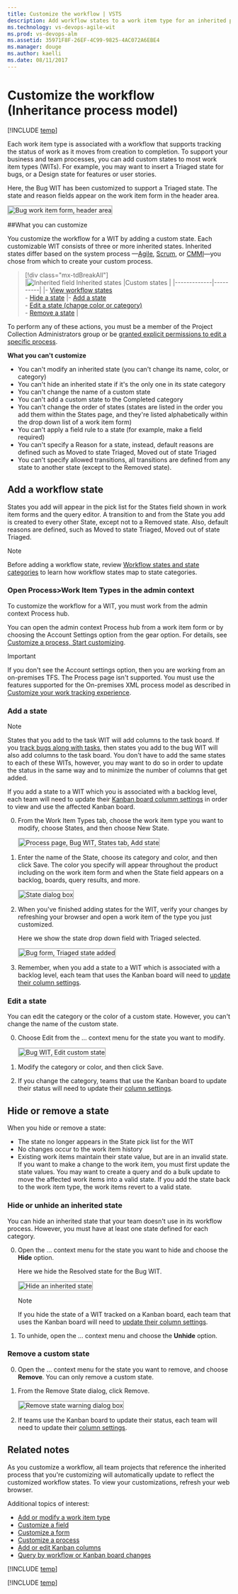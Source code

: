 ```yaml
---
title: Customize the workflow | VSTS    
description: Add workflow states to a work item type for an inherited process for Visual Studio Team Services (VSTS)   
ms.technology: vs-devops-agile-wit
ms.prod: vs-devops-alm
ms.assetid: 35971F8F-26EF-4C99-9825-4AC072A6EBE4  
ms.manager: douge
ms.author: kaelli
ms.date: 08/11/2017 
---
```


# Customize the workflow (Inheritance process model)   

[!INCLUDE [temp](../_shared/process-feature-availability.md)]

Each work item type is associated with a workflow that supports tracking the status of work as it moves from creation to completion. To support your business and team processes, you can add custom states to most work item types (WITs). For example, you may want to insert a Triaged state for bugs, or a Design state for features or user stories. 

Here, the Bug WIT has been customized to support a Triaged state. The state and reason fields appear on the work item form in the header area.

<img src="_img/cust-workflow-form-triage-header.png" alt="Bug work item form, header area" style="border: 2px solid #C3C3C3;" /> 

##What you can customize   

You customize the workflow for a WIT by adding a custom state. Each customizable WIT consists of three or more inherited states. Inherited states differ based on the system process &mdash;[Agile](../guidance/agile-process.md), [Scrum](../guidance/scrum-process.md), or [CMMI](../guidance/cmmi-process.md)&mdash;you chose from which to create your custom process. 

> [!div class="mx-tdBreakAll"]  
> |![Inherited field](_img/inherited-icon.png) Inherited states |Custom states |
> |-------------|----------|
> |- [View workflow states](#hide-state)<br/>- [Hide a state](#hide-state) |- [Add a state](#add-states)<br/>- [Edit a state (change color or category)](#edit-state)<br/>- [Remove a state](customize-process-workflow.md#remove-state) |  

To perform any of these actions, you must be a member of the Project Collection Administrators group or be [granted explicit permissions to edit a specific process](manage-process.md#process-permissions).  

**What you can't customize**  
- You can't modify an inherited state (you can't change its name, color, or category)
- You can't hide an inherited state if it's the only one in its state category    
- You can't change the name of a custom state 
- You can't add a custom state to the Completed category
- You can't change the order of states (states are listed in the order you add them within the States page, and they're listed  alphabetically within the drop down list of a work item form)  
- You can't apply a field rule to a state (for example, make a field required)
- You can't specify a Reason for a state, instead, default reasons are defined such as Moved to state Triaged, Moved out of state Triaged 
- You can't specify allowed transitions, all transitions are defined from any state to another state (except to the Removed state).  


<a id="states">  </a>
## Add a workflow state   

States you add will appear in the pick list for the States field shown in work item forms and the query editor. A transition to and from the State you add is created to every other State, except not to a Removed state. Also, default reasons are defined, such as Moved to state Triaged, Moved out of state Triaged.

>[!NOTE]  
>Before adding a workflow state, review [Workflow states and state categories](../concepts/workflow-and-state-categories.md) to learn how workflow states map to state categories. 

<a id="open-process-wit">  </a>
### Open Process>Work Item Types in the admin context

To customize the workflow for a WIT, you must work from the admin context Process hub. 

You can open the admin context Process hub from a work item form or by choosing the Account Settings option from the gear option. For details, see [Customize a process, Start customizing](customize-process.md#start-customizing).

>[!IMPORTANT]  
>If you don't see the Account settings option, then you are working from an on-premises TFS. The Process page isn't supported. You must use the features supported for the On-premises XML process model as described in [Customize your work tracking experience](../customize/customize-work.md).
	
<a id="add-states"></a>
### Add a state 

>[!NOTE]  
>States that you add to the task WIT will add columns to the task board. If you [track bugs along with tasks](../customize/show-bugs-on-backlog.md), then states you add to the bug WIT will also add columns to the task board. You don't have to add the same states to each of these WITs, however, you may want to do so in order to  update the status in the same way and to minimize the number of columns that get added.  
>
>If you add a state to a WIT which you is associated with a backlog level, each team will need to update their [Kanban board columm settings](../kanban/add-columns.md) in order to view and use the affected Kanban board.  

0. From the Work Item Types tab, choose the work item type you want to modify, choose States, and then choose New State.    

	<img src="_img/cpworkflow-add-state.png" alt="Process page, Bug WIT, States tab, Add state" style="border: 2px solid #C3C3C3;" />  

0. Enter the name of the State, choose its category and color, and then click Save. The color you specify will appear throughout the product including on the work item form and when the State field appears on a backlog, boards, query results, and more.  

	<img src="_img/cpw-new-state-triaged.png" alt="State dialog box" style="border: 2px solid #C3C3C3;" />  
	
0. When you've finished adding states for the WIT, verify your changes by refreshing your browser and open a work item of the type you just customized. 

	Here we show the state drop down field with Triaged selected. 

	<img src="_img/cpw-added-triage-state-in-form.png" alt="Bug form, Triaged state added" style="border: 2px solid #C3C3C3;" /> 

0. Remember, when you add a state to a WIT which is associated with a backlog level, each team that uses the Kanban board will need to [update their column settings](../kanban/add-columns.md).

<a id="edit-state"></a>
### Edit a state

You can edit the category or the color of a custom state. However, you can't change the name of the custom state. 

0. Choose Edit from the &hellip; context menu for the state you want to modify.  
  
	<img src="_img/cpworkflow-edit-state.png" alt="Bug WIT, Edit custom state" style="border: 2px solid #C3C3C3;" /> 

0. Modify the category or color, and then click Save. 

0. If you change the category, teams that use the Kanban board to update their status will need to update their [column settings](../kanban/add-columns.md).    
 
<a id="remove-state"></a>
## Hide or remove a state

When you hide or remove a state:  
- The state no longer appears in the State pick list for the WIT
- No changes occur to the work item history     
- Existing work items maintain their state value, but are in an invalid state. If you want to make a change to the work item, you must first update the state values. You may want to create a query and do a bulk update to move the affected work items into a valid state. If you add the state back to the work item type, the work items revert to a valid state.  
 

<a id="hide-state"></a>
### Hide or unhide an inherited state 

You can hide an inherited state that your team doesn't use in its workflow process. However, you must have at least one state defined for each category. 

0. Open the &hellip; context menu for the state you want to hide and choose the **Hide** option. 

	Here we hide the Resolved state for the Bug WIT. 

	<img src="_img/cpworkflow-hide-state.png" alt="Hide an inherited state" style="border: 2px solid #C3C3C3;" /> 

	>[!NOTE]  
	>If you hide the state of a WIT tracked on a Kanban board, each team  that uses the Kanban board will need to [update their column settings](../kanban/add-columns.md).

0. To unhide, open the &hellip; context menu and choose the **Unhide** option.  
 

<a id="remove-state"></a>
### Remove a custom state 
0. Open the &hellip; context menu for the state you want to remove, and choose **Remove**. You can only remove a custom state.     

0. From the Remove State dialog, click Remove.   

	<img src="_img/workflow-remove-state-warning.png" alt="Remove state warning dialog box" style="border: 2px solid #C3C3C3;" />  

0.  If teams use the Kanban board to update their status, each team will need to update their [column settings](../kanban/add-columns.md).    
 

## Related notes  

As you customize a workflow, all team projects that reference the inherited process that you're customizing will automatically update to reflect the customized workflow states. To view your customizations, refresh your web browser.  

Additional topics of interest:  

- [Add or modify a work item type](customize-process-wit.md)
- [Customize a field](customize-process-field.md)  
- [Customize a form](customize-process-form.md)
- [Customize a process](customize-process-field.md) 
- [Add or edit Kanban columns](../kanban/add-columns.md)  
- [Query by workflow or Kanban board changes](../track/query-by-workflow-changes.md)    

[!INCLUDE [temp](../_shared/help-support-shared.md)]

[!INCLUDE [temp](../_shared/custom-help.md)]

<!---
UPDATE CONTENT FOR THIS FWLINK: http://go.microsoft.com/fwlink/?LinkId=286303. 

Requested and Accepted States - Code Review Request and Code Review Response  

Rules governing States 
All work item types need at least 2 statesone Proposed/In Progress state and one Completed state.

-->
 











